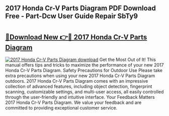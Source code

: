 ## 2017 Honda Cr-V Parts Diagram PDF Download Free - Part-Dcw User Guide Repair SbTy9

# <h2><a href="http://dfnb3m.blite.top/?on=2017+Honda+Cr-V+Parts+Diagram">🔗Download New 👉🔴 2017 Honda Cr-V Parts Diagram</a></h2>

[![2017 Honda Cr-V Parts Diagram download](https://i.imgur.com/lujVjoI.png)](http://dfnb3m.blite.top/?on=2017+Honda+Cr-V+Parts+Diagram)
Get the Most Out of It! This manual offers tips and tricks to maximize the performance of your new 2017 Honda Cr-V Parts Diagram. Safety Precautions for Outdoor Use Please take extra precautions when using your new 2017 Honda Cr-V Parts Diagram outdoors. 2017 Honda Cr-V Parts Diagram comes with an impressive collection of advanced features, including object detection, fingerprint scanning, customizable settings, and multi-user access, all easily controlled through the user-friendly and intuitive interface. Your Feedback Matters 2017 Honda Cr-V Parts Diagram. We value your feedback and are committed to providing exceptional customer service.

